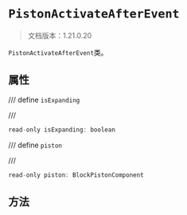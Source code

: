 # `PistonActivateAfterEvent`

> 文档版本：1.21.0.20

`PistonActivateAfterEvent`类。

## 属性

/// define
`isExpanding`


///

```js
read-only isExpanding: boolean
```


/// define
`piston`


///

```js
read-only piston: BlockPistonComponent
```


## 方法
